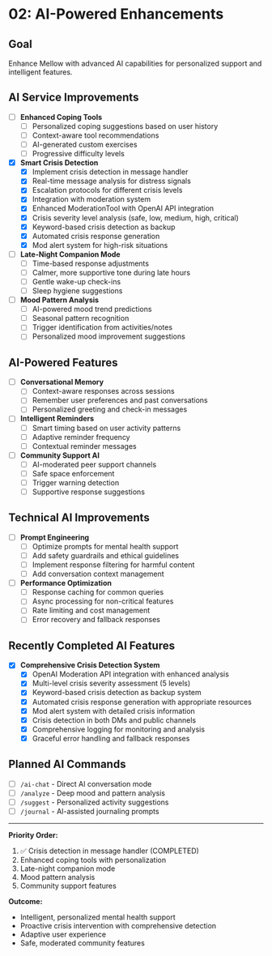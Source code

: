 # 02: AI-Powered Enhancements

## Goal
Enhance Mellow with advanced AI capabilities for personalized support and intelligent features.

## AI Service Improvements
- [ ] **Enhanced Coping Tools**
  - [ ] Personalized coping suggestions based on user history
  - [ ] Context-aware tool recommendations
  - [ ] AI-generated custom exercises
  - [ ] Progressive difficulty levels
- [x] **Smart Crisis Detection**
  - [x] Implement crisis detection in message handler
  - [x] Real-time message analysis for distress signals
  - [x] Escalation protocols for different crisis levels
  - [x] Integration with moderation system
  - [x] Enhanced ModerationTool with OpenAI API integration
  - [x] Crisis severity level analysis (safe, low, medium, high, critical)
  - [x] Keyword-based crisis detection as backup
  - [x] Automated crisis response generation
  - [x] Mod alert system for high-risk situations
- [ ] **Late-Night Companion Mode**
  - [ ] Time-based response adjustments
  - [ ] Calmer, more supportive tone during late hours
  - [ ] Gentle wake-up check-ins
  - [ ] Sleep hygiene suggestions
- [ ] **Mood Pattern Analysis**
  - [ ] AI-powered mood trend predictions
  - [ ] Seasonal pattern recognition
  - [ ] Trigger identification from activities/notes
  - [ ] Personalized mood improvement suggestions

## AI-Powered Features
- [ ] **Conversational Memory**
  - [ ] Context-aware responses across sessions
  - [ ] Remember user preferences and past conversations
  - [ ] Personalized greeting and check-in messages
- [ ] **Intelligent Reminders**
  - [ ] Smart timing based on user activity patterns
  - [ ] Adaptive reminder frequency
  - [ ] Contextual reminder messages
- [ ] **Community Support AI**
  - [ ] AI-moderated peer support channels
  - [ ] Safe space enforcement
  - [ ] Trigger warning detection
  - [ ] Supportive response suggestions

## Technical AI Improvements
- [ ] **Prompt Engineering**
  - [ ] Optimize prompts for mental health support
  - [ ] Add safety guardrails and ethical guidelines
  - [ ] Implement response filtering for harmful content
  - [ ] Add conversation context management
- [ ] **Performance Optimization**
  - [ ] Response caching for common queries
  - [ ] Async processing for non-critical features
  - [ ] Rate limiting and cost management
  - [ ] Error recovery and fallback responses

## Recently Completed AI Features
- [x] **Comprehensive Crisis Detection System**
  - [x] OpenAI Moderation API integration with enhanced analysis
  - [x] Multi-level crisis severity assessment (5 levels)
  - [x] Keyword-based crisis detection as backup system
  - [x] Automated crisis response generation with appropriate resources
  - [x] Mod alert system with detailed crisis information
  - [x] Crisis detection in both DMs and public channels
  - [x] Comprehensive logging for monitoring and analysis
  - [x] Graceful error handling and fallback responses

## Planned AI Commands
- [ ] `/ai-chat` - Direct AI conversation mode
- [ ] `/analyze` - Deep mood and pattern analysis
- [ ] `/suggest` - Personalized activity suggestions
- [ ] `/journal` - AI-assisted journaling prompts

---

**Priority Order:**
1. ✅ Crisis detection in message handler (COMPLETED)
2. Enhanced coping tools with personalization
3. Late-night companion mode
4. Mood pattern analysis
5. Community support features

**Outcome:**
- Intelligent, personalized mental health support
- Proactive crisis intervention with comprehensive detection
- Adaptive user experience
- Safe, moderated community features 